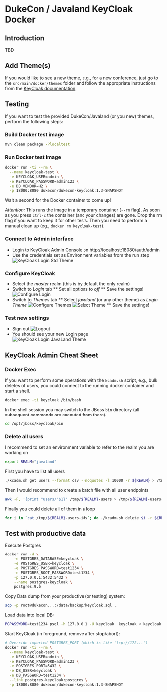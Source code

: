 # DukeCon / Javaland KeyCloak Docker

## Introduction

TBD

## Add Theme(s)

If you would like to see a new theme, e.g., for a new conference, just go to the 
`src/main/docker/themes` folder and follow the appropriate instructions from the
[KeyCloak documentation](https://keycloak.gitbooks.io/documentation/server_development/topics/themes.html).

## Testing

If you want to test the provided DukeCon/Javaland (or you new) themes, perform the following steps:

### Build Docker test image

```bash
mvn clean package -Plocaltest
```

### Run Docker test image

```bash
docker run -ti --rm \
  --name keycloak-test \
  -e KEYCLOAK_USER=admin \
  -e KEYCLOAK_PASSWORD=admin123 \
  -e DB_VENDOR=H2 \
  -p 18080:8080 dukecon/dukecon-keycloak:1.3-SNAPSHOT
```

Wait a second for the Docker container to come up!

*Attention:* This runs the image in a temporary container (`--rm` flag). As soon as you 
press `ctrl-c` the container (and your changes) are gone. Drop the rm flag if you want to
keep it for other tests. Then you need to perform a manual clean up (eg., `docker rm keycloak-test`).

### Connect to Admin interface

* Login to KeyCloak Admin Console on http://localhost:18080/auth/admin
* Use the credentials set as Environment variables from the run step
![KeyCloak Login Std Theme](images/keycloak-login-stdtheme.png)

### Configure KeyCloak

* Select the _master_ realm (this is by default the only realm)
* Switch to _Login_ tab 
** Set all options to _off_
** Save the settings!
![Configure Login](images/keycloak-admin-configure-login.png)
* Switch to _Themes_ tab
** Select _javaland_ (or any other theme) as _Login Theme_
![Configure Themes](images/keycloak-admin-configure-themes.png)
![Select Theme](images/keycloak-admin-choose-theme.png)
** Save the settings!

### Test new settings

* Sign out
![Logout](images/keycloak-signout.png)
* You should see your new Login page
![KeyCloak Login JavaLand Theme](images/keycloak-login-javaland.png)

## KeyCloak Admin Cheat Sheet

### Docker Exec

If you want to perform some operations with the `kcadm.sh` script, e.g., bulk deletes of users,
you could connect to the running docker container and start a shell. 

```bash
docker exec -ti keycloak /bin/bash
```

In the shell session you may switch to the JBoss `bin` directory (all subsequent commands are
executed from there).

```bash
cd /opt/jboss/keycloak/bin
```

### Delete all users

I recommend to set an environment variable to refer to the realm you are working on

```bash
export REALM="javaland"
```

First you have to list all users

```bash
./kcadm.sh get users --format csv --noquotes -l 10000 -r ${REALM} > /tmp/${REALM}-users
```

Then I would recommend to create a batch file with all user endpoints

```bash
awk -F, '{print "users/"$1}' /tmp/${REALM}-users > /tmp/${REALM}-users-ids 
```

Finally you could delete all of them in a loop

```bash
for i in `cat /tmp/${REALM}-users-ids`; do ./kcadm.sh delete $i -r ${REALM}; echo $i; done
```


## Test with productive data

Execute Postgres

```bash
docker run -d \
    -e POSTGRES_DATABASE=keycloak \
    -e POSTGRES_USER=keycloak \
    -e POSTGRES_PASSWORD=test1234 \
    -e POSTGRES_ROOT_PASSWORD=test1234 \
    -p 127.0.0.1:5432:5432 \
    --name postgres-keycloak \
    postgres:9.6
```

Copy Data dump from your productive (or testing) system:

```bash
scp -p root@dukecon...:/data/backup/keycloak.sql .
```

Load data into local DB:

```bash
PGPASSWORD=test1234 psql -h 127.0.0.1 -U keycloak  keycloak < keycloak.sql
```

Start KeyCloak (in foreground, remove after stop/abort):

```bash
# Override imported POSTGRES_PORT (which is like 'tcp://172...')
docker run -ti --rm \
  --name keycloak-test \
  -e KEYCLOAK_USER=admin \
  -e KEYCLOAK_PASSWORD=admin123 \
  -e POSTGRES_PORT=5432 \
  -e DB_USER=keycloak \
  -e DB_PASSWORD=test1234 \
  --link postgres-keycloak:postgres \
  -p 18080:8080 dukecon/dukecon-keycloak:1.3-SNAPSHOT
```
